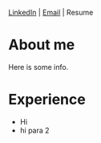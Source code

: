 [LinkedIn](https://www.linkedin.com/in/ben-sweezy-91514720/)    | [Email](mailto:sweezyconsulting.gmail.com)     |  Resume    

# About me
Here is some info.

# Experience
* Hi
* hi para 2

